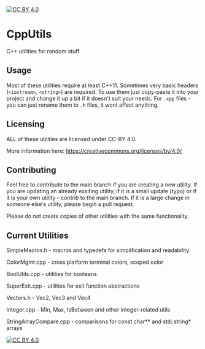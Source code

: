 [![CC BY 4.0][cc-by-shield]][cc-by]

# CppUtils
C++ utilities for random stuff

## Usage
Most of these utilities require at least C++11. Sometimes very basic headers (`<iostream>`, `<string>`) are required.
To use them just copy-paste it into your project and change it up a bit if it doesn't suit your needs. For `.cpp` files - you can just rename them to `.h` files, it wont affect anything.

## Licensing

ALL of these utilities are licensed under CC-BY 4.0.

More information here: https://creativecommons.org/licenses/by/4.0/

## Contributing

Feel free to contribute to the main branch if you are creating a new utility. If you are updating an already exsiting utility, if it is a small update (typo) or if it is your own utility - contrib to the main branch. If it is a large change in someone else's utility, please begin a pull request.

Please do not create copies of other utilities with the same functionality.

## Current Utilities

SimpleMacros.h - macros and typedefs for simplification and readability

ColorMgmt.cpp - cross platform terminal colors, scoped color

BoolUtils.cpp - utilities for booleans

SuperExit.cpp - utilities for exit function abstractions

Vectors.h - Vec2, Vec3 and Vec4

Integer.cpp - Min, Max, IsBetween and other integer-related utils

StringArrayCompare.cpp - comparisons for const char** and std::string* arrays 

[![CC BY 4.0][cc-by-image]][cc-by]

[cc-by]: http://creativecommons.org/licenses/by/4.0/
[cc-by-image]: https://i.creativecommons.org/l/by/4.0/88x31.png
[cc-by-shield]: https://img.shields.io/badge/License-CC%20BY%204.0-lightgrey.svg
